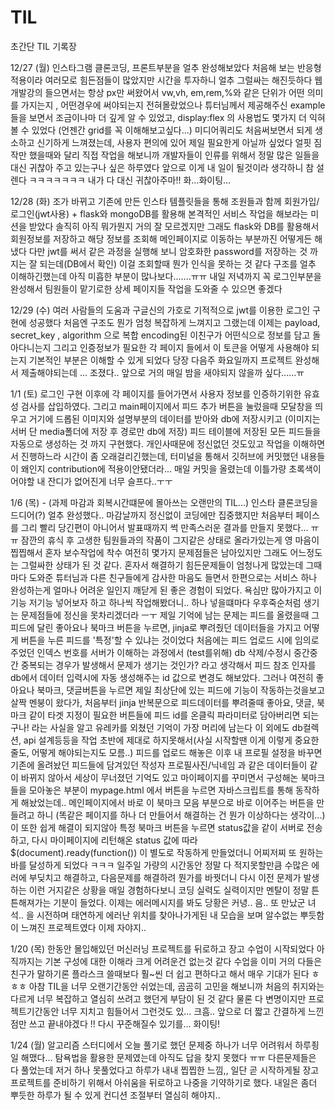 # TIL
초간단 TIL 기록장

12/27 (월)
인스타그램 클론코딩, 프론트부분을 얼추 완성해보았다
처음해 보는 반응형 적용이라 여러모로 힘든점들이 많았지만 시간을 투자하니 얼추 그럴싸는 해진듯하다
웹개발강의 들으면서는 항상 px만 써왔어서 vw,vh, em,rem,%와 같은 단위가 어떤 의미를 가지는지 , 어떤경우에 써야되는지 전혀몰랐었으나
튜터님께서 제공해주신 example들을 보면서 조금이나마 더 깊게 알 수 있었고, display:flex 의 사용법도 몇가지 더 익혀볼 수 있었다 (언젠간 grid를 꼭 이해해보고싶다...)
미디어쿼리도 처음써보면서 되게 생소하고 신기하게 느껴졌는데, 사용자 편의에 있어 제일 필요한게 아닐까 싶었다
얼핏 짐작만 했을때와 달리 직접 작업을 해보니까 개발자들이 인류를 위해서 정말 많은 일들을 대신 귀찮아 주고 있는구나 싶은 하루였다
앞으로 이게 내 일이 될것이라 생각하니 참 설렌다 ㅋㅋㅋㅋㅋㅋㅋ 내가 다 대신 귀찮아주마!! 화...화이팅...


12/28 (화)
조가 바뀌고 기존에 만든 인스타 템플릿들을 통해 조원들과 함께 회원가입/로그인(jwt사용) + flask와 mongoDB를 활용해 본격적인 서비스 작업을 해보라는 미션을 받았다
솔직히 아직 뭐가뭔지 거의 잘 모르겠지만 그래도 flask와 DB를 활용해서 회원정보를 저장하고 해당 정보를 조회해 메인페이지로 이동하는 부분까진 어떻게든 해냈다
다만 jwt를 써서 같은 과정을 실행해 보니 암호화한 password를 저장하는 것 까지는 잘 되는데(DB에서 확인) 이걸 조회할때 뭔가 인식을 못하는 것 같다
구조를 얼추 이해하긴했는데 아직 미흡한 부분이 많나보다.......ㅠㅠ 내일 저녁까지 꼭 로그인부분을 완성해서 팀원들이 맡기로한 상세 페이지들 작업을 도와줄 수 있으면 좋겠다


12/29 (수)
여러 사람들의 도움과 구글신의 가호로 기적적으로 jwt를 이용한 로그인 구현에 성공했다
처음엔 구조도 뭔가 엄청 복잡하게 느껴지고 그랬는데 이제는 payload, secret_key , algorithm 으로 복합 encoding된 이친구가 어떤식으로 정보를 담고 돌아다니는지
그리고 인증정보가 필요한 각 페이지 들에서 이 토큰을 어떻게 사용해야 되는지 기본적인 부분은 이해할 수 있게 되었다
당장 다음주 화요일까지 프로젝트 완성해서 제출해야되는데 ... 조졌다.. 앞으로 거의 매일 밤을 새야되지 않을까 싶다......ㅠ



1/1 (토)
로그인 구현 이후에 각 페이지를 들어가면서 사용자 정보를 인증하기위한 유효성 검사를 삽입하였다. 그리고 main페이지에서 피드 추가 버튼을 눌렀을때
모달창을 띄우고 거기에 드롭된 이미지와 설명부분의 데이터를 받아와 db에 저장시키고 (이미지는 서버 단 media폴더에 저장 후 경로만 db에 저장)
피드 테이블에 저장된 모든 피드들을 자동으로 생성하는 것 까지 구현했다. 
개인사때문에 정신없던 것도있고 작업을 이해하면서 진행하느라 시간이 좀 오래걸리긴했는데, 터미널을 통해서 깃허브에 커밋했던 내용들이 왜인지 contribution에 적용이안됐더라...
매일 커밋을 올렸는데 이틀가량 초록색이어야할 내 잔디가 없어진게 너무 슬프다..ㅜㅜ


1/6 (목) - (과제 마감과 회복시간떄문에 몰아쓰는 오랜만의 TIL...)
인스타 클론코딩을 드디어(?) 얼추 완성했다.. 마감날까지 정신없이 코딩에만 집중했지만 처음부터 페이스를 그리 빨리 당긴편이 아니어서 발표때까지 썩 만족스러운
결과를 만들지 못했다... ㅠㅠ 잠깐의 휴식 후 고생한 팀원들과의 작품이 그지같은 상태로 올라가있는게 영 마음이 찝찝해서 혼자 보수작업에 착수
여전히 몇가지 문제점들은 남아있지만 그래도 어느정도는 그럴싸한 상태가 된 것 같다. 혼자서 해결하기 힘든문제들이 엄청나게 많았는데 그때마다 도와준 튜터님과 다른
친구들에게 감사한 마음도 들면서 한편으로는 서비스 하나 완성하는게 얼마나 어려운 일인지 깨닫게 된 좋은 경험이 되었다.
욕심만 많아가지고 이기능 저기능 넣어보자 하고 하나씩 작업해봤더니.. 하나 넣을떄마다 우후죽순처럼 생기는 문제점들에 정신을 못차리겠더라 ㅡㅜ
제일 기억에 남는 문제는 피드를 올렸을때 그 피드에 달린 좋아요나 북마크 버튼을 누르면, jinja로 뿌려줬던 데이터들을 가지고 어떻게 버튼을 누른 피드를 '특정'할 수 있냐는 것이었다
처음에는 피드 업로드 시에 임의로 주었던 인덱스 번호를 서버가 이해하는 과정에서 (test를위해) db 삭제/수정시 중간중간 중복되는 경우가 발생해서 문제가 생기는 것인가? 라고
생각해서 피드 참조 인자를 db에서 데이터 입력시에 자동 생성해주는 id 값으로 변경도 해보았다. 그러나 여전히 좋아요나 북마크, 댓글버튼을 누르면 제일 최상단에 있는 피드에
기능이 작동하는것을보고 살짝 멘붕이 왔다가, 처음부터 jinja 반복문으로 피드데이터를 뿌려줄때 좋아요, 댓글, 북마크 같이 타겟 지정이 필요한 버튼들에 피드 id를 온클릭 파라미터로
담아버리면 되는구나! 라는 사실을 알고 유레카를 외쳤던 기억이 가장 머리에 남는다
이 외에도 db컬렉션, api 설계등등을 작업 초반에 제대로 하지못해서(사실 시작할땐 이게 이렇게 중요한줄도, 어떻게 해야되는지도 모름..) 피드를 업로드 해놓은 이후 내 프로필 설정을
바꾸면 기존에 올려놨던 피드들에 담겨있던 작성자 프로필사진/닉네임 과 같은 데이터들이 같이 바뀌지 않아서 세상이 무너졌던 기억도 있고
마이페이지를 꾸미면서 구성해논 북마크들을 모아놓은 부분이 mypage.html 에서 버튼을 누르면 자바스크립트를 통해 동작하게 해놨었는데.. 메인페이지에서 바로 이 북마크 모음 부분으로
바로 이어주는 버튼을 만들려고 하니 (똑같은 페이지를 하나 더 만들어서 해결하는 건 뭔가 이상하다는 생각이...) 이 또한 쉽게 해결이 되지않아 특정 북마크 버튼을 누르면 status값을
같이 서버로 전송하고, 다시 마이페이지에 리턴해온 status 값에 따라 $(document).ready(function()) 이 별도로 작동하게 만들었더니 어찌저찌 또 원하는바를 달성하게 되었다 ㅋㅋㅋ
일주일 가량의 시간동안 정말 다 적지못할만큼 수많은 에러에 부딪치고 해결하고, 다음문제를 해결하려 뭔가를 바꿧더니 다시 이전 문제가 발생하는 이런 거지같은 상황을 매일 경험하다보니
코딩 실력도 실력이지만 멘탈이 정말 튼튼해져가는 기분이 들었다. 이제는 에러메시지를 봐도 당황은 커녕.. 음.. 또 만났군 녀석.. 을 시전하며 태연하게 에러난 위치를 찾아나가게된
내 모습을 보며 알수없는 뿌듯함이 느껴진 프로젝트였다 이제 자야지..


1/20 (목)
한동안 몰입해있던 머신러닝 프로젝트를 뒤로하고 장고 수업이 시작되었다 아직까지는 기본 구성에 대한 이해라 크게 어려운건 없는것 같다
수업을 이미 거의 다들은 친구가 말하기론 플라스크 쓸때보다 훨~씬 더 쉽고 편하다고 해서 매우 기대가 된다 ㅎㅎㅎ
아참 TIL을 너무 오랜기간동안 쉬었는데, 곰곰히 고민을 해보니까 처음의 취지와는 다르게 너무 복잡하고 열심히 쓰려고 했던게 부담이 된 것 같다
물론 다 변명이지만 프로젝트기간동안 너무 지치고 힘들어서 그런것도 있... 크흠..
앞으로 더 짧고 간결하게 느낀점만 쓰고 끝내야겠다 !! 다시 꾸준해질수 있기를... 화이팅!


1/24 (월)
알고리즘 스터디에서 오늘 풀기로 했던 문제중 하나가 너무 어려워서 하루죙일 해맸다... 탐욕법을 활용한 문제였는데 아직도 답을 찾지 못했다 ㅠㅠ
다른문제들은 다 풀었는데 저거 하나 못풀었다고 하루가 내내 찝찝한 느낌,, 일단 곧 시작하게될 장고 프로젝트를 준비하기 위해서
아쉬움을 뒤로하고 나중을 기약하기로 했다. 내일은 좀더 뿌듯한 하루가 될 수 있게 컨디션 조절부터 열심히 해야지..
